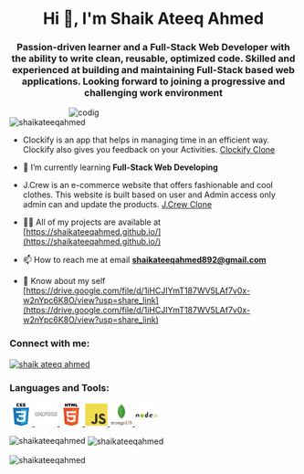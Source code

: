 <h1 align="center">Hi 👋, I'm Shaik Ateeq Ahmed</h1>
<h3 align="center">Passion-driven learner and a Full-Stack Web Developer with the ability to write clean, reusable, optimized code. Skilled and experienced at building and maintaining Full-Stack based web applications. Looking forward to joining a progressive and challenging work environment</h3>

<img align="right" alt="codig" width="400" src = "https://encrypted-tbn0.gstatic.com/images?q=tbn:ANd9GcSc5Ev05kc4KX43WsSj_OavXxMWEAfLG1c0Zw&usqp=CAU">

<p align="left"> <img src="https://komarev.com/ghpvc/?username=shaikateeqahmed&label=Profile%20views&color=0e75b6&style=flat" alt="shaikateeqahmed" /> </p>

- Clockify is an app that helps in managing time in an efficient way. Clockify also gives you feedback on your Activities. [Clockify Clone](https://brilliant-hummingbird-53d930.netlify.app/)

- 🌱 I’m currently learning **Full-Stack Web Developing**

- J.Crew is an e-commerce website that offers fashionable and cool clothes. This website is built based on user and Admin access only admin can and update the products. [J.Crew Clone](https://aesthetic-capybara-e0c08f.netlify.app/)

- 👨‍💻 All of my projects are available at [https://shaikateeqahmed.github.io/](https://shaikateeqahmed.github.io/)

- 📫 How to reach me at email **shaikateeqahmed892@gmail.com**

- 📄 Know about my self [https://drive.google.com/file/d/1iHCJIYmT187WV5LAf7v0x-w2nYpc6K8O/view?usp=share_link](https://drive.google.com/file/d/1iHCJIYmT187WV5LAf7v0x-w2nYpc6K8O/view?usp=share_link)

<h3 align="left">Connect with me:</h3>
<p align="left">
<a href="https://linkedin.com/in/shaik ateeq ahmed" target="blank"><img align="center" src="https://raw.githubusercontent.com/rahuldkjain/github-profile-readme-generator/master/src/images/icons/Social/linked-in-alt.svg" alt="shaik ateeq ahmed" height="30" width="40" /></a>
</p>

<h3 align="left">Languages and Tools:</h3>
<p align="left"> <a href="https://www.w3schools.com/css/" target="_blank" rel="noreferrer"> <img src="https://raw.githubusercontent.com/devicons/devicon/master/icons/css3/css3-original-wordmark.svg" alt="css3" width="40" height="40"/> </a> <a href="https://expressjs.com" target="_blank" rel="noreferrer"> <img src="https://raw.githubusercontent.com/devicons/devicon/master/icons/express/express-original-wordmark.svg" alt="express" width="40" height="40"/> </a> <a href="https://www.w3.org/html/" target="_blank" rel="noreferrer"> <img src="https://raw.githubusercontent.com/devicons/devicon/master/icons/html5/html5-original-wordmark.svg" alt="html5" width="40" height="40"/> </a> <a href="https://developer.mozilla.org/en-US/docs/Web/JavaScript" target="_blank" rel="noreferrer"> <img src="https://raw.githubusercontent.com/devicons/devicon/master/icons/javascript/javascript-original.svg" alt="javascript" width="40" height="40"/> </a> <a href="https://www.mongodb.com/" target="_blank" rel="noreferrer"> <img src="https://raw.githubusercontent.com/devicons/devicon/master/icons/mongodb/mongodb-original-wordmark.svg" alt="mongodb" width="40" height="40"/> </a> <a href="https://nodejs.org" target="_blank" rel="noreferrer"> <img src="https://raw.githubusercontent.com/devicons/devicon/master/icons/nodejs/nodejs-original-wordmark.svg" alt="nodejs" width="40" height="40"/> </a> </p>

<p><img align="left" src="https://github-readme-stats.vercel.app/api/top-langs?username=shaikateeqahmed&show_icons=true&locale=en&layout=compact" alt="shaikateeqahmed" /></p>

<p>&nbsp;<img align="center" src="https://github-readme-stats.vercel.app/api?username=shaikateeqahmed&show_icons=true&locale=en" alt="shaikateeqahmed" /></p>

<p><img align="center" src="https://github-readme-streak-stats.herokuapp.com/?user=shaikateeqahmed&" alt="shaikateeqahmed" /></p>

